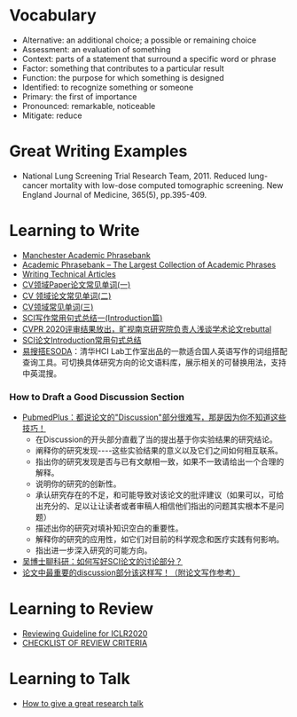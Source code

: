 # Vocabulary
- Alternative: an additional choice; a possible or remaining choice
- Assessment: an evaluation of something
- Context: parts of a statement that surround a specific word or phrase
- Factor: something that contributes to a particular result
- Function: the purpose for which something is designed
- Identified: to recognize something or someone
- Primary: the first of importance
- Pronounced: remarkable, noticeable
- Mitigate: reduce


# Great Writing Examples

- National Lung Screening Trial Research Team, 2011. Reduced lung-cancer mortality with low-dose computed tomographic screening. New England Journal of Medicine, 365(5), pp.395-409.


# Learning to Write
- [Manchester Academic Phrasebank](http://www.phrasebank.manchester.ac.uk/)
- [Academic Phrasebank – The Largest Collection of Academic Phrases](https://www.ref-n-write.com/trial/academic-phrasebank/)
- [Writing Technical Articles](https://www.cs.columbia.edu/~hgs/etc/writing-style.html)
- [CV领域Paper论文常见单词(一)](https://zhuanlan.zhihu.com/p/58860096)
- [CV 领域论文常见单词(二)](https://zhuanlan.zhihu.com/p/60049093)
- [CV领域常见单词(三)](https://zhuanlan.zhihu.com/p/64863235)
- [SCI写作常用句式总结一(Introduction篇)](https://zhuanlan.zhihu.com/p/74664090)
- [CVPR 2020评审结果放出，旷视南京研究院负责人浅谈学术论文rebuttal](https://www.jiqizhixin.com/articles/2020-02-02-2)
- [SCI论文Introduction常用句式总结](https://posts.careerengine.us/p/5f43e56372bf806f964b92e3)
- [易搜搭ESODA](http://www.esoda.org/)：清华HCI Lab工作室出品的一款适合国人英语写作的词组搭配查询工具。可切换具体研究方向的论文语料库，展示相关的可替换用法，支持中英混搜。

### How to Draft a Good Discussion Section
- [PubmedPlus：都说论文的"Discussion"部分很难写，那是因为你不知道这些技巧！](https://zhuanlan.zhihu.com/p/26935317)
  - 在Discussion的开头部分直截了当的提出基于你实验结果的研究结论。
  - 阐释你的研究发现----这些实验结果的意义以及它们之间如何相互联系。
  - 指出你的研究发现是否与已有文献相一致，如果不一致请给出一个合理的解释。
  - 说明你的研究的创新性。
  - 承认研究存在的不足，和可能导致对该论文的批评建议（如果可以，可给出充分的、足以让让读者或者审稿人相信他们指出的问题其实根本不是问题）
  - 描述出你的研究对填补知识空白的重要性。
  - 解释你的研究的应用性，如它们对目前的科学观念和医疗实践有何影响。
  - 指出进一步深入研究的可能方向。
- [吴博士聊科研：如何写好SCI论文的讨论部分？](https://zhuanlan.zhihu.com/p/27134532)
- [论文中最重要的discussion部分该这样写！（附论文写作参考）](http://www.sztspi.com/archives/22000.html)

# Learning to Review
- [Reviewing Guideline for ICLR2020](https://iclr.cc/Conferences/2020/ReviewerGuide)
- [CHECKLIST OF REVIEW CRITERIA](https://journals.lww.com/academicmedicine/Fulltext/2001/09000/Appendix_1__Checklist_of_Review_Criteria.37.aspx)

# Learning to Talk
- [How to give a great research talk](https://www.microsoft.com/en-us/research/wp-content/uploads/2016/07/How-to-give-a-great-research-talk.pdf)
